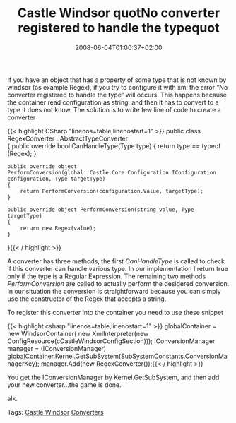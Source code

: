 ﻿---
title: "Castle Windsor quotNo converter registered to handle the typequot"
description: ""
date: 2008-06-04T01:00:37+02:00
draft: false
tags: [Castle]
categories: [Castle]
---
If you have an object that has a property of some type that is not known by windsor (as example Regex), if you try to configure it with xml the error “No converter registered to handle the type” will occurs. This happens because the container read configuration as string, and then it has to convert to a type it does not know. The solution is to write few line of code to create a converter

{{< highlight CSharp "linenos=table,linenostart=1" >}}
public class RegexConverter : AbstractTypeConverter  
{
    public override bool CanHandleType(Type type)
    {
        return type == typeof (Regex);
    }

    public override object PerformConversion(global::Castle.Core.Configuration.IConfiguration configuration, Type targetType)
    {
        return PerformConversion(configuration.Value, targetType);
    }

    public override object PerformConversion(string value, Type targetType)
    {
        return new Regex(value);
    }
}{{< / highlight >}}

<!-- Code inserted with Steve Dunn's Windows Live Writer Code Formatter Plugin.  http://dunnhq.com -->

A converter has three methods, the first *CanHandleType* is called to check if this converter can handle various type. In our implementation I return true only if the type is a Regular Expression. The remaining two methods *PerformConversion* are called to actually perform the desidered conversion. In our situation the conversion is straightforward because you can simply use the constructor of the Regex that accepts a string.

To register this converter into the container you need to use these snippet

{{< highlight csharp "linenos=table,linenostart=1" >}}
globalContainer = new WindsorContainer(
    new XmlInterpreter(new ConfigResource(cCastleWindsorConfigSection)));
IConversionManager manager = (IConversionManager)
    globalContainer.Kernel.GetSubSystem(SubSystemConstants.ConversionManagerKey);
manager.Add(new RegexConverter());{{< / highlight >}}

<!-- Code inserted with Steve Dunn's Windows Live Writer Code Formatter Plugin.  http://dunnhq.com -->

You get the IConversionManager by Kernel.GetSubSystem, and then add your new converter…the game is done.

alk.

Tags: [Castle Windsor](http://technorati.com/tag/Castle%20Windsor) [Converters](http://technorati.com/tag/Converters)

<!--dotnetkickit-->

<script type="text/javascript"><!--
digg_bodytext = 'If you have an object that has a property of some type that is not known by windsor (as example Regex), if you try to configure it with xml the error "No converter registered to handle the type" will occurs. This happens because the container read configuration as string, and then it has to convert to a type it does not know. The solution is to write few line of code to create a converter';
digg_skin = 'compact';
//--></script>  
<script src="http://digg.com/tools/diggthis.js" type="text/javascript"></script>

